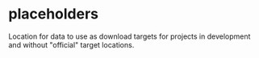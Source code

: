 # placeholders
Location for data to use as download targets for projects in development and without "official" target locations.
